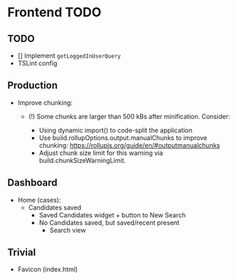 # Frontend TODO

## TODO

- [] Implement `getLoggedInUserQuery`
- TSLint config

## Production

- Improve chunking:
  - (!) Some chunks are larger than 500 kBs after minification. Consider:

    - Using dynamic import() to code-split the application
    - Use build.rollupOptions.output.manualChunks to improve chunking: <https://rollupjs.org/guide/en/#outputmanualchunks>
    - Adjust chunk size limit for this warning via build.chunkSizeWarningLimit.

## Dashboard

- Home (cases):
  - Candidates saved
    - Saved Candidates widget + button to New Search
    - No Candidates saved, but saved/recent present
      - Search view

## Trivial

- Favicon (index.html)
